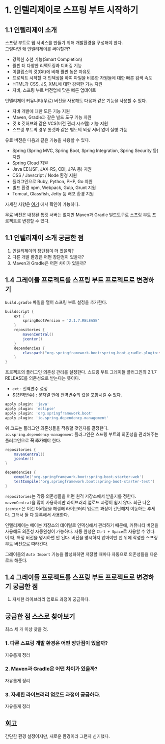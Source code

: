 # 1. 인텔리제이로 스프링 부트 시작하기

## 1.1 인텔리제이 소개

스프링 부트로 웹 서비스를 만들기 위해 개발환경을 구성해야 한다.  
그렇다면 왜 인텔리제이를 써야할까?

- 강력한 추천 기능(Smart Completion)
- 훨씬 더 다양한 리팩토링과 디버깅 기능
- 이클립스의 깃(Git)에 비해 훨씬 높은 자유도
- 프로젝트 시작할 때 인덱싱을 하여 파일을 비롯한 자원들에 대한 빠른 검색 속도
- HTML과 CSS, JS, XML에 대한 강력한 기능 지원
- 자바, 스프링 부트 버전업에 맞춘 빠른 업데이트

인텔리제이 커뮤니티(무료) 버전을 사용해도 다음과 같은 기능을 사용할 수 있다.

- 자바 개발에 대한 모든 기능 지원
- Maven, Gradle과 같은 빌드 도구 기능 지원
- 깃 & 깃허브와 같은 VCS(버전 관리 시스템) 기능 지원
- 스프링 부트의 경우 톰캣과 같은 별도의 외장 서버 없이 실행 가능

유료 버전은 다음과 같은 기능을 사용할 수 있다.

- Spring (Spring MVC, Spring Boot, Spring Integration, Spring Security 등) 지원
- Spring Cloud 지원
- Java EE(JSF, JAX-RS, CDI, JPA 등) 지원
- CSS / Javscript / Node 환경 지원
- 플러그인으로 Ruby, Python, PHP, Go 지원
- 빌드 환경 npm, Webpack, Gulp, Grunt 지원
- Tomcat, Glassfish, Jetty 등 배포 환경 지원

자세한 사항은 [여기](https://www.jetbrains.com/ko-kr/idea/features/editions_comparison_matrix.html) 에서 확인이 가능하다.

무료 버전은 내장된 톰캣 서버는 없지만 Maven과 Gradle 빌드도구로 스프링 부트 프로젝트로 변경할 수 있다.

## 1.1 인텔리제이 소개 궁금한 점

1. 인텔리제이의 장단점이 더 있을까? 
2. 다른 개발 환경은 어떤 장단점이 있을까?
3. Maven과 Gradle은 어떤 차이가 있을까?

## 1.4 그레이들 프로젝트를 스프링 부트 프로젝트로 변경하기

`build.gradle` 파일을 열어 스프링 부트 설정을 추가한다.

```gradle
buildscript {
    ext {
        springBootVersion = '2.1.7.RELEASE'
    }
    repositories {
        mavenCentral()
        jcenter()
    }
    dependencies {
        classpath("org.springframework.boot:spring-boot-gradle-plugin:${springBootVersion}")
    }
}
```

프로젝트의 플러그인 의존성 관리를 설정한다. 스프링 부트 그레이들 플러그인의 2.1.7 RELEASE를 의존성으로 받는다는 뜻이다.

- `ext` : 전역변수 설정
- ${전역변수} : 문자열 안에 전역변수의 값을 포함시킬 수 있다.

```gradle
apply plugin: 'java'
apply plugin: 'eclipse'
apply plugin: 'org.springframework.boot'
apply plugin: 'io.spring.dependency-management'
```

위 코드는 플러그인 의존성들을 적용할 것인지를 결정한다.  
`io.spring.dependency-management` 플러그인은 스프링 부트의 의존성을 관리해주는 플러그인으로 **꼭 추가**해야 한다.

```gradle
repositories {
    mavenCentral()
    jcenter()
}

dependencies {
    compile('org.springframework.boot:spring-boot-starter-web')
    testCompile('org.springframework.boot:spring-boot-starter-test')
}
```

`repositories`는 각종 의존성들을 어떤 원격 저장소에서 받을지를 정한다. `mavenCentral`을 많이 사용하지만 라이브러리 업로드 과정이 쉽지 않다. 최근 나온 `jcenter` 은 이런 어려움을 해결해 라이브러리 업로드 과정이 간단해져 이동하는 추세다. 그래서 둘 다 등록해서 사용한다.

인텔리제이는 메이븐 저장소의 데이털르 인덱싱해서 관리하기 때문에, 커뮤니티 버전을 사용해도 의존성 자동완성이 가능하다. 자동 완성은 `Ctrl + Space`로 사용할 수 있다.  
이 때, 특정 버전을 명시하면 안 된다. 버전을 명시하지 않아야만 맨 위에 작성한 스프링부트 버전으로 따라간다.

그레이들의 `Auto Import` 기능을 활성화하면 저장할 때마다 자동으로 의존성들을 다운로드 해준다.

## 1.4 그레이들 프로젝트를 스프링 부트 프로젝트로 변경하기 궁금한 점

1. 자세한 라이브러리 업로드 과정이 궁금하다.

## 궁금한 점 스스로 찾아보기

최소 세 개 이상 찾을 것.

### 1. 다른 스프링 개발 환경은 어떤 장단점이 있을까?

자유롭게 정리

### 2. Maven과 Gradle은 어떤 차이가 있을까?

자유롭게 정리

### 3. 자세한 라이브러리 업로드 과정이 궁금하다.

자유롭게 정리

## 회고

간단한 환경 설정이지만, 새로운 환경이라 그런지 신기했다.